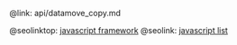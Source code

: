 @link: api/datamove_copy.md

@seolinktop: [javascript framework](https://webix.com)
@seolink: [javascript list](https://webix.com/widget/list/)
